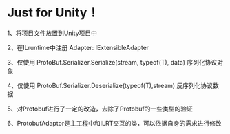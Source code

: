 ﻿Just for Unity！
==========

1、将项目文件放置到Unity项目中

2、在ILruntime中注册 Adapter: IExtensibleAdapter

3、仅使用 ProtoBuf.Serializer.Serialize(stream, typeof(T), data) 序列化协议对象 

4、仅使用 ProtoBuf.Serializer.Deserialize(typeof(T),stream) 反序列化协议数据  

5、对Protobuf进行了一定的改造，去除了Protobuf的一些类型的验证

6、ProtobufAdaptor是主工程中和ILRT交互的类，可以依据自身的需求进行修改

